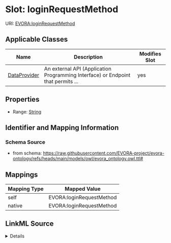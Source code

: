 

# Slot: loginRequestMethod



URI: [EVORA:loginRequestMethod](https://raw.githubusercontent.com/EVORA-project/evora-ontology/refs/heads/main/models/owl/evora_ontology.owl.ttl#loginRequestMethod)



<!-- no inheritance hierarchy -->





## Applicable Classes

| Name | Description | Modifies Slot |
| --- | --- | --- |
| [DataProvider](DataProvider.md) | An external API (Application Programming Interface) or Endpoint that permits ... |  yes  |







## Properties

* Range: [String](String.md)





## Identifier and Mapping Information







### Schema Source


* from schema: https://raw.githubusercontent.com/EVORA-project/evora-ontology/refs/heads/main/models/owl/evora_ontology.owl.ttl#




## Mappings

| Mapping Type | Mapped Value |
| ---  | ---  |
| self | EVORA:loginRequestMethod |
| native | EVORA:loginRequestMethod |




## LinkML Source

<details>
```yaml
name: loginRequestMethod
from_schema: https://raw.githubusercontent.com/EVORA-project/evora-ontology/refs/heads/main/models/owl/evora_ontology.owl.ttl#
rank: 1000
alias: loginRequestMethod
domain_of:
- DataProvider
range: string

```
</details>